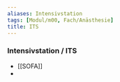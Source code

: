 ```yaml
---
aliases: Intensivstation
tags: [Modul/m00, Fach/Anästhesie]
title: ITS
---
```

### Intensivstation / ITS 
- [[SOFA]]
- 